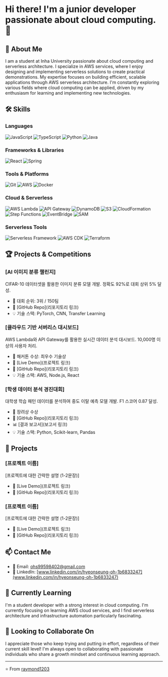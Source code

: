 # Hi there! I'm a junior developer passionate about cloud computing. 👋

## 🚀 About Me
I am a student at Inha University passionate about cloud computing and serverless architecture. 
I specialize in AWS services, where I enjoy designing and implementing serverless solutions to create practical demonstrations. 
My expertise focuses on building efficient, scalable applications through AWS serverless architecture. 
I'm constantly exploring various fields where cloud computing can be applied, driven by my enthusiasm for learning and implementing new technologies.

## 🛠️ Skills
### Languages
![JavaScript](https://img.shields.io/badge/-JavaScript-F7DF1E?style=flat-square&logo=javascript&logoColor=black)
![TypeScript](https://img.shields.io/badge/-TypeScript-3178C6?style=flat-square&logo=typescript&logoColor=white)
![Python](https://img.shields.io/badge/-Python-3776AB?style=flat-square&logo=python&logoColor=white)
![Java](https://img.shields.io/badge/-Java-007396?style=flat-square&logo=java&logoColor=white)
<!-- 사용하는 언어에 맞게 수정하세요 -->

### Frameworks & Libraries
![React](https://img.shields.io/badge/-React-61DAFB?style=flat-square&logo=react&logoColor=black)
![Spring](https://img.shields.io/badge/-Spring-6DB33F?style=flat-square&logo=spring&logoColor=white)
<!-- 사용하는 프레임워크/라이브러리에 맞게 수정하세요 -->

### Tools & Platforms
![Git](https://img.shields.io/badge/-Git-F05032?style=flat-square&logo=git&logoColor=white)
![AWS](https://img.shields.io/badge/-AWS-232F3E?style=flat-square&logo=amazon-aws&logoColor=white)
![Docker](https://img.shields.io/badge/-Docker-2496ED?style=flat-square&logo=docker&logoColor=white)

### Cloud & Serverless
![AWS Lambda](https://img.shields.io/badge/-AWS%20Lambda-FF9900?style=flat-square&logo=aws-lambda&logoColor=white)
![API Gateway](https://img.shields.io/badge/-API%20Gateway-FF4F8B?style=flat-square&logo=amazon-aws&logoColor=white)
![DynamoDB](https://img.shields.io/badge/-DynamoDB-4053D6?style=flat-square&logo=amazon-dynamodb&logoColor=white)
![S3](https://img.shields.io/badge/-S3-569A31?style=flat-square&logo=amazon-s3&logoColor=white)
![CloudFormation](https://img.shields.io/badge/-CloudFormation-FF4F8B?style=flat-square&logo=amazon-aws&logoColor=white)
![Step Functions](https://img.shields.io/badge/-Step%20Functions-FF9900?style=flat-square&logo=amazon-aws&logoColor=white)
![EventBridge](https://img.shields.io/badge/-EventBridge-FF4F8B?style=flat-square&logo=amazon-aws&logoColor=white)
![SAM](https://img.shields.io/badge/-SAM-232F3E?style=flat-square&logo=amazon-aws&logoColor=white)

### Serverless Tools
![Serverless Framework](https://img.shields.io/badge/-Serverless%20Framework-FD5750?style=flat-square&logo=serverless&logoColor=white)
![AWS CDK](https://img.shields.io/badge/-AWS%20CDK-232F3E?style=flat-square&logo=amazon-aws&logoColor=white)
![Terraform](https://img.shields.io/badge/-Terraform-7B42BC?style=flat-square&logo=terraform&logoColor=white)
<!-- 사용하는 도구에 맞게 수정하세요 -->

## 🏆 Projects & Competitions
### [AI 이미지 분류 챌린지]
CIFAR-10 데이터셋을 활용한 이미지 분류 모델 개발. 정확도 92%로 대회 상위 5% 달성.
- 🥇 대회 순위: 3위 / 150팀
- 🔗 [GitHub Repo](리포지토리 링크)
- 💡 기술 스택: PyTorch, CNN, Transfer Learning

### [클라우드 기반 서버리스 대시보드]
AWS Lambda와 API Gateway를 활용한 실시간 데이터 분석 대시보드. 10,000명 이상의 사용자 처리.
- 🥈 해커톤 수상: 최우수 기술상
- 🔗 [Live Demo](프로젝트 링크)
- 🔗 [GitHub Repo](리포지토리 링크)
- 💡 기술 스택: AWS, Node.js, React

### [학생 데이터 분석 경진대회]
대학생 학습 패턴 데이터를 분석하여 중도 이탈 예측 모델 개발. F1 스코어 0.87 달성.
- 🏅 장려상 수상
- 🔗 [GitHub Repo](리포지토리 링크)
- 📊 [결과 보고서](보고서 링크)
- 💡 기술 스택: Python, Scikit-learn, Pandas

## 🔭 Projects
### [프로젝트 이름]
[프로젝트에 대한 간략한 설명 (1-2문장)]
- 🔗 [Live Demo](프로젝트 링크)
- 🔗 [GitHub Repo](리포지토리 링크)

### [프로젝트 이름]
[프로젝트에 대한 간략한 설명 (1-2문장)]
- 🔗 [Live Demo](프로젝트 링크)
- 🔗 [GitHub Repo](리포지토리 링크)


## 📫 Contact Me
- 📧 Email: [ohs99598402@gmail.com](mailto:ohs99598402@gmail.com)
- 💼 LinkedIn: [www.linkedin.com/in/hyeonseung-oh-1b6833247](www.linkedin.com/in/hyeonseung-oh-1b6833247)

## 🌱 Currently Learning
I'm a student developer with a strong interest in cloud computing. I'm currently focusing on learning AWS cloud services, and I find serverless architecture and infrastructure automation particularly fascinating.

## 👯 Looking to Collaborate On
I appreciate those who keep trying and putting in effort, regardless of their current skill level! I'm always open to collaborating with passionate individuals who share a growth mindset and continuous learning approach.

---

⭐️ From [raymond1203](https://github.com/raymond1203)
